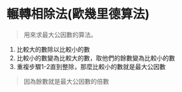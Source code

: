 # 輾轉相除法(歐幾里德算法)

> 用來求最大公因數的算法。

1. 比較大的數除以比較小的數
2. 比較小的數變為比較大的數，取他們的餘數變為比較小的數
3. 重複步驟1-2直到整除，那麼比較小的數就是最大公因數

> 因為餘數就是最大公因數的倍數
